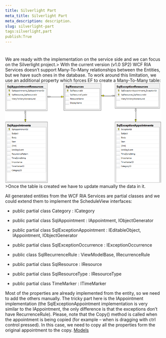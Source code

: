 ```yaml
---
title: Silverlight Part
meta_title: Silverlight Part
meta_description: description.
slug: silverlight-part
tags:silverlight,part
publish:True
---
```



# 

We are ready with the implementation on the service side and we can focus on the Silverlight project.>
					With the current version (v1.0 SP2) WCF RIA Services doesn’t support Many-To-Many relationships between the Entities,
					but we have such ones in the database. To work around this limitation, we use an additional property which forces EF to create a
					Many-To-Many table:
				![radscheduleview populating with data Many To Many Workaround](images/radscheduleview_populating_with_data_Many_To_Many_Workaround.png)>Once the table is created we have to update manually the data in it.

All generated entities from the WCF RIA Services are partial classes and we could extend them to implement the ScheduleView interfaces:
      	

* public partial class Category : ICategory 

* public partial class SqlAppointment : IAppointment, IObjectGenerator<IRecurrenceRule> 

* public partial class SqlExceptionAppointment : IEditableObject, IAppointment, IObjectGenerator<IRecurrenceRule>

* public partial class SqlExceptionOccurrence : IExceptionOccurrence

* public class SqlRecurrenceRule : ViewModelBase, IRecurrenceRule

* public partial class SqlResource : IResource

* public partial class SqlResourceType : IResourceType

* public partial class TimeMarker : ITimeMarker

Most of the properties are already implemented from the entity, so we need to add the others manually. The tricky part here is the IAppointment implementation (the SqlExceptionAppointment implementation is very similar to the IAppointment, the only difference is that the exceptions don’t have RecurrenceRule). Please, note that the Copy() method is called when the appointment is being copied (for example – when is dragging with ctrl control pressed). In this case, we need to copy all the properties form the original appointment to the copy.
      	[Models]({{slug:models}})
